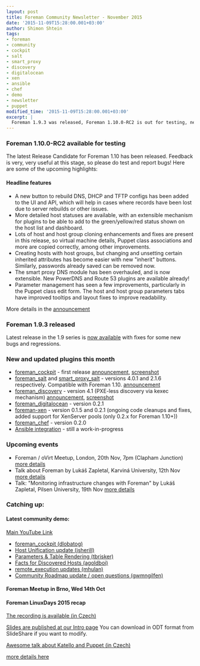 ```yaml
---
layout: post
title: Foreman Community Newsletter - November 2015
date: '2015-11-09T15:28:00.001+03:00'
author: Shimon Shtein
tags:
- foreman
- community
- cockpit
- salt
- smart_proxy
- discovery
- digitalocean
- xen
- ansible
- chef
- demo
- newsletter
- puppet
modified_time: '2015-11-09T15:28:00.001+03:00'
excerpt: |
  Foreman 1.9.3 was released, Foreman 1.10.0-RC2 is out for testing, new plugins and events.
---
```


### Foreman 1.10.0-RC2 available for testing

The latest Release Candidate for Foreman 1.10 has been released. Feedback is very, very useful at this stage, so please do test and report bugs! Here are some of the upcoming highlights:

#### Headline features

* A new button to rebuild DNS, DHCP and TFTP configs has been added to the UI and API, which will help in cases where records have been lost due to server rebuilds or other issues.
* More detailed host statuses are available, with an extensible mechanism for plugins to be able to add to the green/yellow/red status shown on the host list and dashboard.
* Lots of host and host group cloning enhancements and fixes are present in this release, so virtual machine details, Puppet class associations and more are copied correctly, among other improvements.
* Creating hosts with host groups, but changing and unsetting certain inherited attributes has become easier with new "inherit" buttons. Similarly, passwords already saved can be removed now.
* The smart proxy DNS module has been overhauled, and is now extensible. New PowerDNS and Route 53 plugins are available already!
* Parameter management has seen a few improvements, particularly in the Puppet class edit form.  The host and host group parameters tabs have improved tooltips and layout fixes to improve readability.

More details in the [announcement](https://groups.google.com/forum/#!topic/foreman-users/lMV2QzaHOuI)

### Foreman 1.9.3 released

Latest release in the 1.9 series is [now available](https://groups.google.com/d/msg/foreman-announce/4jKfFum2RrE/8yjimfEICgAJ) with fixes for some new bugs and regressions.

### New and updated plugins this month

* [foreman_cockpit](https://github.com/theforeman/foreman_cockpit) - first release [announcement](https://groups.google.com/forum/#!topic/foreman-users/QEAQjGs1exQ), [screenshot](https://camo.githubusercontent.com/dd327f958993d60ecefbe4e1fc26bc45ad63cf9c/687474703a2f2f692e696d6775722e636f6d2f527a64735239622e676966)
* [foreman_salt](https://github.com/theforeman/foreman_salt) and [smart_proxy_salt](https://github.com/theforeman/smart_proxy_salt) - versions 4.0.1 and  2.1.6 respectively. Compatible with Foreman 1.10. [announcement](https://groups.google.com/forum/#!topic/foreman-users/36_Z5oLXBUA)
* [foreman_discovery](https://github.com/theforeman/foreman_discovery) - version 4.1 (PXE-less discovery via kexec mechanism) [announcement](https://groups.google.com/forum/#!topic/foreman-users/ae29UUEyURc), [screenshot](/static/images/blog_images/2015-11-09-foreman-community-newsletter-november/discovery.gif)
* [foreman_digitalocean](https://github.com/theforeman/foreman-digitalocean) - version 0.2.1
* [foreman-xen](https://github.com/theforeman/foreman-xen) - version 0.1.5 and 0.2.1 (ongoing code cleanups and fixes, added support for XenServer pools (only 0.2.x for Foreman 1.10+))
* [foreman_chef](https://github.com/theforeman/foreman_chef) - version 0.2.0
* [Ansible integration](https://groups.google.com/forum/#!topic/foreman-dev/cjj2g3bS8ho) - still a work-in-progress

### Upcoming events

* Foreman / oVirt Meetup, London, 20th Nov, 7pm (Clapham Junction) [more details](https://plus.google.com/b/102496134326414788199/events/c7semeinn29f6diq571rnipb7i4)
* Talk about Foreman by Lukáš Zapletal, Karviná University, 12th Nov [more details](https://plus.google.com/+Luk%C3%A1%C5%A1Zapletal/posts/DEH4ZFJdLgN)
* Talk: "Monitoring infrastructure changes with Foreman" by Lukáš Zapletal, Pilsen University, 19th Nov [more details](https://plus.google.com/+Luk%C3%A1%C5%A1Zapletal/posts/fHbGSfgpopS)

### Catching up:

#### Latest community demo:
[Main YouTube Link](https://www.youtube.com/watch?v=yTVgnIcWBYg)

* [foreman_cockpit (dlobatog)](https://youtu.be/yTVgnIcWBYg?t=30)
* [Host Unification update (jsherill)](https://youtu.be/yTVgnIcWBYg?t=480)
* [Parameters & Table Rendering (tbrisker)](https://youtu.be/yTVgnIcWBYg?t=693)
* [Facts for Discovered Hosts (agoldboi)](https://youtu.be/yTVgnIcWBYg?t=965)
* [remote_execution updates (mhulan)](https://youtu.be/yTVgnIcWBYg?t=1090)
* [Community Roadmap update / open questions (gwmngilfen)](https://youtu.be/yTVgnIcWBYg?t=1321)

#### Foreman Meetup in Brno, Wed 14th Oct

#### Foreman LinuxDays 2015 recap
[The recording is available (in Czech)](https://www.youtube.com/watch?v=qfJxitjTEn0)

[Slides are published at our Intro page](http://theforeman.org/introduction.html)
You can download in ODT format from SlideShare if you want to modify.

[Awesome talk about Katello and Puppet (in Czech)](https://www.youtube.com/watch?v=dKKPP0Ufah0&feature=youtu.be)

[more details here](https://groups.google.com/forum/#!topic/foreman-dev/M2gg9UAFm_A)
